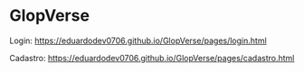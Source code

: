 # GlopVerse

Login: https://eduardodev0706.github.io/GlopVerse/pages/login.html

Cadastro: https://eduardodev0706.github.io/GlopVerse/pages/cadastro.html



